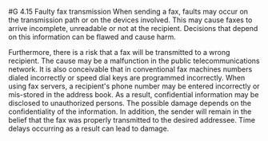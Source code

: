 #G 4.15 Faulty fax transmission
When sending a fax, faults may occur on the transmission path or on the devices involved. This may cause faxes to arrive incomplete, unreadable or not at the recipient. Decisions that depend on this information can be flawed and cause harm.

Furthermore, there is a risk that a fax will be transmitted to a wrong recipient. The cause may be a malfunction in the public telecommunications network. It is also conceivable that in conventional fax machines numbers dialed incorrectly or speed dial keys are programmed incorrectly. When using fax servers, a recipient's phone number may be entered incorrectly or mis-stored in the address book. As a result, confidential information may be disclosed to unauthorized persons. The possible damage depends on the confidentiality of the information. In addition, the sender will remain in the belief that the fax was properly transmitted to the desired addressee. Time delays occurring as a result can lead to damage.




